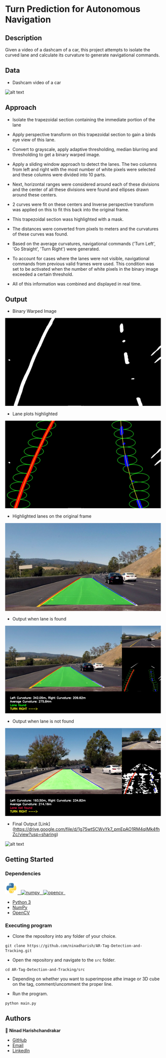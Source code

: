 # Turn Prediction for Autonomous Navigation

## Description

Given a video of a dashcam of a car, this project attempts to isolate the curved lane and calculate its curvature to generate navigational commands.


## Data

* Dashcam video of a car

![alt text](/data/data.gif)


## Approach

* Isolate the trapezoidal section containing the immediate portion of the lane

* Apply perspective transform on this trapezoidal section to gain a birds eye view of this lane.

* Convert to grayscale, apply adaptive thresholding, median blurring and thresholding to get a binary warped image.

* Apply a sliding window approach to detect the lanes. The two columns from left and right with the most number of white pixels were selected and these columns were divided into 10 parts.

* Next, horizontal ranges were considered around each of these divisions and the center of all these divisions were found and ellipses drawn around these centers.

* 2 curves were fit on these centers and Inverse perspective transform was applied on this to fit this back into the original frame.

* This trapezoidal section wass highlighted with a mask.

* The distances were converted from pixels to meters and the curvatures of these curves was found.

* Based on the average curvatures, navigational commands ('Turn Left', 'Go Straight', 'Turn Right') were generated.

* To account for cases where the lanes were not visible, navigational commands from previous valid frames were used. This condition was set to be activated when the number of white pixels in the binary image exceeded a certain threshold.

* All of this information was combined and displayed in real time.


## Output

* Binary Warped Image

![alt text](/output/out1.jpg)

* Lane plots highlighted

![alt text](/output/out2.jpg)

* Highlighted lanes on the original frame

![alt text](/output/out3.jpg)

* Output when lane is found

![alt text](/output/out4.jpg)

* Output when lane is not found

![alt text](/output/out5.jpg)

* Final Output [Link] (https://drive.google.com/file/d/1g75wtSCWvYk7_pmEpAO1RM4qIMk4fhZc/view?usp=sharing)

![alt text](/output/outvid.gif)


## Getting Started

### Dependencies

<p align="left"> 
<a href="https://www.python.org" target="_blank" rel="noreferrer"> <img src="https://raw.githubusercontent.com/devicons/devicon/master/icons/python/python-original.svg" alt="python" width="40" height="40"/>&ensp; </a>
<a href="https://numpy.org/" target="_blank" rel="noreferrer"> <img src="https://www.codebykelvin.com/learning/python/data-science/numpy-series/cover-numpy.png" alt="numpy" width="40" height="40"/>&ensp; </a>
<a href="https://opencv.org/" target="_blank" rel="noreferrer"> <img src="https://avatars.githubusercontent.com/u/5009934?v=4&s=400" alt="opencv" width="40" height="40"/>&ensp; </a>

* [Python 3](https://www.python.org/)
* [NumPy](https://numpy.org/)
* [OpenCV](https://opencv.org/)


### Executing program

* Clone the repository into any folder of your choice.
```
git clone https://github.com/ninadharish/AR-Tag-Detection-and-Tracking.git
```

* Open the repository and navigate to the `src` folder.
```
cd AR-Tag-Detection-and-Tracking/src
```
* Depending on whether you want to superimpose athe image or 3D cube on the tag, comment/uncomment the proper line.

* Run the program.
```
python main.py
```


## Authors

👤 **Ninad Harishchandrakar**

* [GitHub](https://github.com/ninadharish)
* [Email](mailto:ninad.harish@gmail.com)
* [LinkedIn](https://linkedin.com/in/ninadharish)
